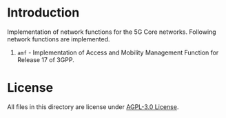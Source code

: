 # Introduction

Implementation of network functions for the 5G Core networks. Following network functions are implemented.

1. `amf` - Implementation of Access and Mobility Management Function for Release 17 of 3GPP.


# License

All files in this directory are license under [AGPL-3.0 License](https://github.com/gabhijit/taxila/blob/main/netfns/LICENSE-AGPL-3.0).
